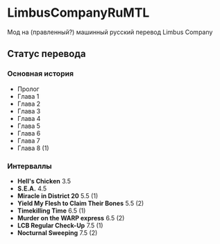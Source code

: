 # LimbusCompanyRuMTL
Мод на (правленный?) машинный русский перевод Limbus Company

## Статус перевода
### Основная история
- Пролог
- Глава 1
- Глава 2
- Глава 3
- Глава 4
- Глава 5
- Глава 6
- Глава 7
- Глава 8 (1)

### Интерваллы
- **Hell's Chicken** 3.5
- **S.E.A.** 4.5
- **Miracle in District 20** 5.5 (1)
- **Yield My Flesh to Claim Their Bones** 5.5 (2)
- **Timekilling Time** 6.5 (1)
- **Murder on the WARP express** 6.5 (2)
- **LCB Regular Check-Up** 7.5 (1)
- **Nocturnal Sweeping** 7.5 (2)
